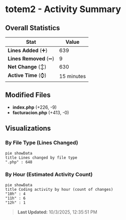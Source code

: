 # totem2 - Activity Summary 

## Overall Statistics

| Stat                   | Value                                                             |
| ---------------------- | ----------------------------------------------------------------- |
| **Lines Added** (➕)   | 639                                          |
| **Lines Removed** (➖) | 9                                        |
| **Net Change** (↕)    | 630                |
| **Active Time** (⌚)   | 15 minutes |


## Modified Files
- **index.php** (+226, -9)
- **facturacion.php** (+413, -0)

## Visualizations

### By File Type (Lines Changed)

```mermaid
pie showData
title Lines changed by file type
".php" : 648
```

### By Hour (Estimated Activity Count)

```mermaid
pie showData
title Coding activity by hour (count of changes)
"10h" : 4
"11h" : 6
"12h" : 1
```


> **Last Updated:** 10/3/2025, 12:35:51 PM